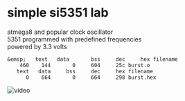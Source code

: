 #  simple si5351 lab

atmega8 and popular clock oscillator<br>
5351 programmed with predefined frequencies<br>
powered by 3.3 volts<br>

`&emsp;   text   data	    bss	    dec	    hex	filename`<br>
`    460    144	      0	    604	    25c	burst.o`<br>
`   text   data	    bss	    dec	    hex	filename`<br>
`      0    664	      0	    664	    298	burst.hex`<br>

![video](video.gif)
